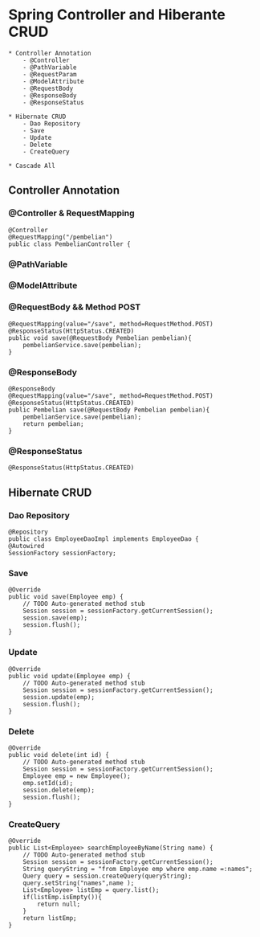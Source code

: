 # Spring Controller and Hiberante CRUD
	* Controller Annotation
		- @Controller
		- @PathVariable
		- @RequestParam
		- @ModelAttribute
		- @RequestBody
		- @ResponseBody
		- @ResponseStatus
		
	* Hibernate CRUD
		- Dao Repository
		- Save
		- Update
		- Delete
		- CreateQuery
	
	* Cascade All
		
## Controller Annotation
### @Controller & RequestMapping
	@Controller
	@RequestMapping("/pembelian")
	public class PembelianController {

### @PathVariable
### @ModelAttribute
### @RequestBody && Method POST
	@RequestMapping(value="/save", method=RequestMethod.POST)
	@ResponseStatus(HttpStatus.CREATED)
	public void save(@RequestBody Pembelian pembelian){
		pembelianService.save(pembelian);
	}
	
### @ResponseBody
	@ResponseBody
	@RequestMapping(value="/save", method=RequestMethod.POST)
	@ResponseStatus(HttpStatus.CREATED)
	public Pembelian save(@RequestBody Pembelian pembelian){
		pembelianService.save(pembelian);
		return pembelian;
	}
	
### @ResponseStatus
	@ResponseStatus(HttpStatus.CREATED)

## Hibernate CRUD
### Dao Repository
	@Repository
	public class EmployeeDaoImpl implements EmployeeDao {
	@Autowired
	SessionFactory sessionFactory;
	
### Save
	@Override
	public void save(Employee emp) {
		// TODO Auto-generated method stub
		Session session = sessionFactory.getCurrentSession();
		session.save(emp);
		session.flush();
	}
	
### Update
	@Override
	public void update(Employee emp) {
		// TODO Auto-generated method stub
		Session session = sessionFactory.getCurrentSession();
		session.update(emp);
		session.flush();
	}
	
### Delete
	@Override
	public void delete(int id) {
		// TODO Auto-generated method stub
		Session session = sessionFactory.getCurrentSession();
		Employee emp = new Employee();
		emp.setId(id);
		session.delete(emp);
		session.flush();
	}
	
### CreateQuery
	@Override
	public List<Employee> searchEmployeeByName(String name) {
		// TODO Auto-generated method stub
		Session session = sessionFactory.getCurrentSession();
		String queryString = "from Employee emp where emp.name =:names";
		Query query = session.createQuery(queryString); 
		query.setString("names",name );
		List<Employee> listEmp = query.list();
		if(listEmp.isEmpty()){
			return null;
		}
		return listEmp;
	}

	